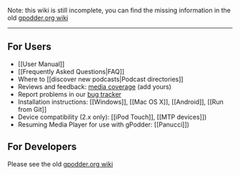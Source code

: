 
Note: this wiki is still incomplete, you can find the missing information in the old [gpodder.org wiki](http://wiki.gpodder.org/)

---

## For Users

 * [[User Manual]]
 * [[Frequently Asked Questions|FAQ]]
 * Where to [[discover new podcasts|Podcast directories]]
 * Reviews and feedback: [media coverage](http://wiki.gpodder.org/wiki/Media_Coverage) (add yours)
 * Report problems in our [bug tracker](https://github.com/gpodder/gpodder/issues)
 * Installation instructions: [[Windows]], [[Mac OS X]], [[Android]], [[Run from Git]] 
 * Device compatibility (2.x only): [[iPod Touch]], [[MTP devices]])
 * Resuming Media Player for use with gPodder: [[Panucci]])

## For Developers

Please see the old [gpodder.org wiki](http://wiki.gpodder.org/)